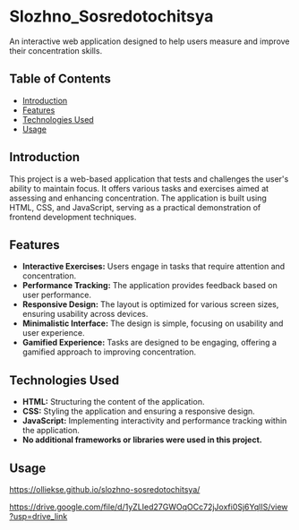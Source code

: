 # Slozhno_Sosredotochitsya

An interactive web application designed to help users measure and improve their concentration skills.

## Table of Contents

- [Introduction](#introduction)
- [Features](#features)
- [Technologies Used](#technologies-used)
- [Usage](#usage)

## Introduction

This project is a web-based application that tests and challenges the user's ability to maintain focus. It offers various tasks and exercises aimed at assessing and enhancing concentration. The application is built using HTML, CSS, and JavaScript, serving as a practical demonstration of frontend development techniques.

## Features

- **Interactive Exercises:** Users engage in tasks that require attention and concentration.
- **Performance Tracking:** The application provides feedback based on user performance.
- **Responsive Design:** The layout is optimized for various screen sizes, ensuring usability across devices.
- **Minimalistic Interface:** The design is simple, focusing on usability and user experience.
- **Gamified Experience:** Tasks are designed to be engaging, offering a gamified approach to improving concentration.

## Technologies Used

- **HTML:** Structuring the content of the application.
- **CSS:** Styling the application and ensuring a responsive design.
- **JavaScript:** Implementing interactivity and performance tracking within the application.
- **No additional frameworks or libraries were used in this project.**

## Usage


https://olliekse.github.io/slozhno-sosredotochitsya/

https://drive.google.com/file/d/1yZLIed27GWOqOCc72jJoxfi0Sj6YqlIS/view?usp=drive_link
